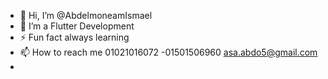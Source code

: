 - 👋 Hi, I’m @AbdelmoneamIsmael
- 👀 I’m a  Flutter Development
- ⚡ Fun fact always learning
- 📫 How to reach me 01021016072 -01501506960 asa.abdo5@gmail.com
- 


